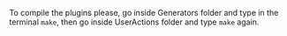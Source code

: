 To compile the plugins please, go inside Generators folder and type in the terminal ```make```, then go inside UserActions folder and type ```make``` again.
